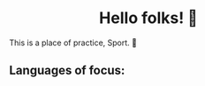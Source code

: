 <h1 style = "text-align:center;">Hello folks! 👹 </h1>

This is a place of practice, Sport. 🏈
<h2>Languages of focus:</h2>

<!-- add more later-->
